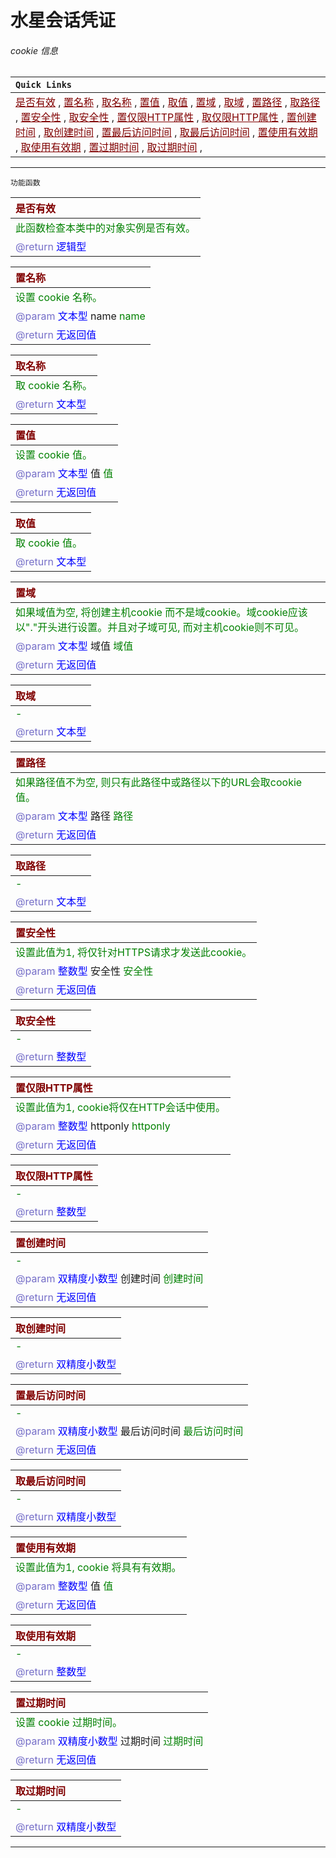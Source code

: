 # 水星会话凭证
###### cookie 信息

| `Quick Links` |
|:----|
|<a href="#IsValid"  style="color:rgb(128,0,0)">是否有效</a> , <a href="#SetName"  style="color:rgb(128,0,0)">置名称</a> , <a href="#GetName"  style="color:rgb(128,0,0)">取名称</a> , <a href="#SetValue"  style="color:rgb(128,0,0)">置值</a> , <a href="#GetValue"  style="color:rgb(128,0,0)">取值</a> , <a href="#SetDomain"  style="color:rgb(128,0,0)">置域</a> , <a href="#GetDomain"  style="color:rgb(128,0,0)">取域</a> , <a href="#SetPath"  style="color:rgb(128,0,0)">置路径</a> , <a href="#GetPath"  style="color:rgb(128,0,0)">取路径</a> , <a href="#SetSecure"  style="color:rgb(128,0,0)">置安全性</a> , <a href="#GetSecure"  style="color:rgb(128,0,0)">取安全性</a> , <a href="#SetHttponly"  style="color:rgb(128,0,0)">置仅限HTTP属性</a> , <a href="#GetHttponly"  style="color:rgb(128,0,0)">取仅限HTTP属性</a> , <a href="#SetCreation"  style="color:rgb(128,0,0)">置创建时间</a> , <a href="#GetCreation"  style="color:rgb(128,0,0)">取创建时间</a> , <a href="#SetLastAccess"  style="color:rgb(128,0,0)">置最后访问时间</a> , <a href="#GetLastAccess"  style="color:rgb(128,0,0)">取最后访问时间</a> , <a href="#SetHasExpires"  style="color:rgb(128,0,0)">置使用有效期</a> , <a href="#GetHasExpires"  style="color:rgb(128,0,0)">取使用有效期</a> , <a href="#SetExpires"  style="color:rgb(128,0,0)">置过期时间</a> , <a href="#GetExpires"  style="color:rgb(128,0,0)">取过期时间</a> , |

---------------------
 `功能函数` <br/>

| <span style="color:rgb(128,0,0)" id="IsValid">是否有效</span> |
|:----|
| <span style="color:rgb(0,128,0)">此函数检查本类中的对象实例是否有效。<span> |
| <span style="color: rgb(117, 110, 200)">@return </span> <span style ="color: blue">逻辑型</span> |


| <span style="color:rgb(128,0,0)" id="SetName">置名称</span> |
|:----|
| <span style="color:rgb(0,128,0)">设置 cookie 名称。<span> |
| <span style="color: rgb(117, 110, 200)">@param</span> <span style ="color: blue">文本型</span> name <span style="color: rgb(0, 128, 0)">name</span> | 
| <span style="color: rgb(117, 110, 200)">@return </span> <span style ="color: blue">无返回值</span> |


| <span style="color:rgb(128,0,0)" id="GetName">取名称</span> |
|:----|
| <span style="color:rgb(0,128,0)">取 cookie 名称。<span> |
| <span style="color: rgb(117, 110, 200)">@return </span> <span style ="color: blue">文本型</span> |


| <span style="color:rgb(128,0,0)" id="SetValue">置值</span> |
|:----|
| <span style="color:rgb(0,128,0)">设置 cookie 值。<span> |
| <span style="color: rgb(117, 110, 200)">@param</span> <span style ="color: blue">文本型</span> 值 <span style="color: rgb(0, 128, 0)">值</span> | 
| <span style="color: rgb(117, 110, 200)">@return </span> <span style ="color: blue">无返回值</span> |


| <span style="color:rgb(128,0,0)" id="GetValue">取值</span> |
|:----|
| <span style="color:rgb(0,128,0)">取 cookie 值。<span> |
| <span style="color: rgb(117, 110, 200)">@return </span> <span style ="color: blue">文本型</span> |


| <span style="color:rgb(128,0,0)" id="SetDomain">置域</span> |
|:----|
| <span style="color:rgb(0,128,0)">如果域值为空, 将创建主机cookie 而不是域cookie。域cookie应该以\".\"开头进行设置。并且对子域可见, 而对主机cookie则不可见。<span> |
| <span style="color: rgb(117, 110, 200)">@param</span> <span style ="color: blue">文本型</span> 域值 <span style="color: rgb(0, 128, 0)">域值</span> | 
| <span style="color: rgb(117, 110, 200)">@return </span> <span style ="color: blue">无返回值</span> |


| <span style="color:rgb(128,0,0)" id="GetDomain">取域</span> |
|:----|
| <span style="color:rgb(0,128,0)">-<span> |
| <span style="color: rgb(117, 110, 200)">@return </span> <span style ="color: blue">文本型</span> |


| <span style="color:rgb(128,0,0)" id="SetPath">置路径</span> |
|:----|
| <span style="color:rgb(0,128,0)">如果路径值不为空, 则只有此路径中或路径以下的URL会取cookie值。<span> |
| <span style="color: rgb(117, 110, 200)">@param</span> <span style ="color: blue">文本型</span> 路径 <span style="color: rgb(0, 128, 0)">路径</span> | 
| <span style="color: rgb(117, 110, 200)">@return </span> <span style ="color: blue">无返回值</span> |


| <span style="color:rgb(128,0,0)" id="GetPath">取路径</span> |
|:----|
| <span style="color:rgb(0,128,0)">-<span> |
| <span style="color: rgb(117, 110, 200)">@return </span> <span style ="color: blue">文本型</span> |


| <span style="color:rgb(128,0,0)" id="SetSecure">置安全性</span> |
|:----|
| <span style="color:rgb(0,128,0)">设置此值为1, 将仅针对HTTPS请求才发送此cookie。<span> |
| <span style="color: rgb(117, 110, 200)">@param</span> <span style ="color: blue">整数型</span> 安全性 <span style="color: rgb(0, 128, 0)">安全性</span> | 
| <span style="color: rgb(117, 110, 200)">@return </span> <span style ="color: blue">无返回值</span> |


| <span style="color:rgb(128,0,0)" id="GetSecure">取安全性</span> |
|:----|
| <span style="color:rgb(0,128,0)">-<span> |
| <span style="color: rgb(117, 110, 200)">@return </span> <span style ="color: blue">整数型</span> |


| <span style="color:rgb(128,0,0)" id="SetHttponly">置仅限HTTP属性</span> |
|:----|
| <span style="color:rgb(0,128,0)">设置此值为1, cookie将仅在HTTP会话中使用。<span> |
| <span style="color: rgb(117, 110, 200)">@param</span> <span style ="color: blue">整数型</span> httponly <span style="color: rgb(0, 128, 0)">httponly</span> | 
| <span style="color: rgb(117, 110, 200)">@return </span> <span style ="color: blue">无返回值</span> |


| <span style="color:rgb(128,0,0)" id="GetHttponly">取仅限HTTP属性</span> |
|:----|
| <span style="color:rgb(0,128,0)">-<span> |
| <span style="color: rgb(117, 110, 200)">@return </span> <span style ="color: blue">整数型</span> |


| <span style="color:rgb(128,0,0)" id="SetCreation">置创建时间</span> |
|:----|
| <span style="color:rgb(0,128,0)">-<span> |
| <span style="color: rgb(117, 110, 200)">@param</span> <span style ="color: blue">双精度小数型</span> 创建时间 <span style="color: rgb(0, 128, 0)">创建时间</span> | 
| <span style="color: rgb(117, 110, 200)">@return </span> <span style ="color: blue">无返回值</span> |


| <span style="color:rgb(128,0,0)" id="GetCreation">取创建时间</span> |
|:----|
| <span style="color:rgb(0,128,0)">-<span> |
| <span style="color: rgb(117, 110, 200)">@return </span> <span style ="color: blue">双精度小数型</span> |


| <span style="color:rgb(128,0,0)" id="SetLastAccess">置最后访问时间</span> |
|:----|
| <span style="color:rgb(0,128,0)">-<span> |
| <span style="color: rgb(117, 110, 200)">@param</span> <span style ="color: blue">双精度小数型</span> 最后访问时间 <span style="color: rgb(0, 128, 0)">最后访问时间</span> | 
| <span style="color: rgb(117, 110, 200)">@return </span> <span style ="color: blue">无返回值</span> |


| <span style="color:rgb(128,0,0)" id="GetLastAccess">取最后访问时间</span> |
|:----|
| <span style="color:rgb(0,128,0)">-<span> |
| <span style="color: rgb(117, 110, 200)">@return </span> <span style ="color: blue">双精度小数型</span> |


| <span style="color:rgb(128,0,0)" id="SetHasExpires">置使用有效期</span> |
|:----|
| <span style="color:rgb(0,128,0)">设置此值为1, cookie 将具有有效期。<span> |
| <span style="color: rgb(117, 110, 200)">@param</span> <span style ="color: blue">整数型</span> 值 <span style="color: rgb(0, 128, 0)">值</span> | 
| <span style="color: rgb(117, 110, 200)">@return </span> <span style ="color: blue">无返回值</span> |


| <span style="color:rgb(128,0,0)" id="GetHasExpires">取使用有效期</span> |
|:----|
| <span style="color:rgb(0,128,0)">-<span> |
| <span style="color: rgb(117, 110, 200)">@return </span> <span style ="color: blue">整数型</span> |


| <span style="color:rgb(128,0,0)" id="SetExpires">置过期时间</span> |
|:----|
| <span style="color:rgb(0,128,0)">设置 cookie 过期时间。<span> |
| <span style="color: rgb(117, 110, 200)">@param</span> <span style ="color: blue">双精度小数型</span> 过期时间 <span style="color: rgb(0, 128, 0)">过期时间</span> | 
| <span style="color: rgb(117, 110, 200)">@return </span> <span style ="color: blue">无返回值</span> |


| <span style="color:rgb(128,0,0)" id="GetExpires">取过期时间</span> |
|:----|
| <span style="color:rgb(0,128,0)">-<span> |
| <span style="color: rgb(117, 110, 200)">@return </span> <span style ="color: blue">双精度小数型</span> |


----------------------

<link rel="stylesheet" href="../gitalk.min.css">
<script src="../gitalk.min.js"></script>
<div id="gitalk-container"></div>
<script>
    var gitalk = new Gitalk({
        clientID: 'd17d49be2e680b77a84d',
        clientSecret:'9364cb456dda6401cb71d65092489e75c9f11872',
        repo: 'ecef_comment',
        owner: 'kirino17',
        admin: ['kirino17'],
        id: location.pathname
    });
    gitalk.render('gitalk-container');
</script>
